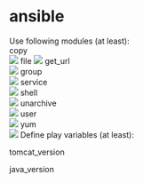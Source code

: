 # ansible
Use following modules (at least):  
copy  
<img src="pictures/ansible_copy.png">
file
<img src="pictures/ansible_file.png">
get_url  
<img src="pictures/ansible_get_url.png">
group  
<img src="pictures/ansible_group.png">
service  
<img src="pictures/ansible_service.png">
shell  
<img src="pictures/ansible_pictures.png">
unarchive  
<img src="pictures/ansible_unarchive.png">
user  
<img src="pictures/ansible_user.png">
yum  
<img src="pictures/ansible_yum.png">
Define play variables (at least):  

tomcat_version  

java_version  
